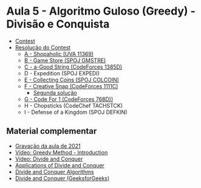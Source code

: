 # Aula 5 - Algoritmo Guloso (Greedy) - Divisão e Conquista

- [Contest](https://vjudge.net/contest/491474)
- [Resolução do Contest](Exerc%C3%ADcios%20V.pdf)
    - [A - Shopaholic (UVA 11369)](./Códigos/Shopaholic.cpp)
    - [B - Game Store (SPOJ GMSTRE)](./Códigos/GameStore.cpp)
    - [C - a-Good String (CodeForces 1385D)](./Códigos/aGoodString.cpp)
    - D - Expedition (SPOJ EXPEDI)
    - [E - Collecting Coins (SPOJ COLCOIN)](./Códigos/CollectingCoins.cpp)
    - [F - Creative Snap (CodeForces 1111C)](./Códigos/CreativeSnap.cpp)
        - [Segunda solução](./Códigos/CreativeSnapPaiola.cpp)
    - [G - Code For 1 (CodeForces 768D))](./Códigos/CodeFor1.cpp)
    - H - Chopsticks (CodeChef TACHSTCK)
    - I - Defense of a Kingdom (SPOJ DEFKIN)

<h2>Material complementar</h2>

- [Gravação da aula de 2021](https://youtu.be/Yq6JlFP520o)
- [Vídeo: Greedy Method - Introduction](https://www.youtube.com/watch?v=ARvQcqJ_-NY)
- [Vídeo: Divide and Conquer](https://www.youtube.com/watch?v=2Rr2tW9zvRg)
- [Applications of Divide and Conquer](https://mzhang2021.github.io/cp-blog/divide-and-conquer/)
- [Divide and Conquer Algorithms](https://medium.com/brandons-computer-science-notes/divide-and-conquer-algorithms-4e83d9999ffa)
- [Divide and Conquer (GeeksforGeeks)](https://www.geeksforgeeks.org/divide-and-conquer-algorithm-introduction/)
